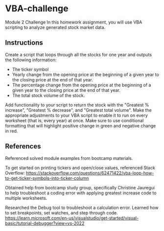 # VBA-challenge
Module 2 Challenge
In this homework assignment, you will use VBA scripting to analyze generated stock market data.

## Instructions
Create a script that loops through all the stocks for one year and outputs the following information:
- The ticker symbol
- Yearly change from the opening price at the beginning of a given year to the closing price at the end of that year.
- The percentage change from the opening price at the beginning of a given year to the closing price at the end of that year.
- The total stock volume of the stock.

Add functionality to your script to return the stock with the "Greatest % increase", "Greatest % decrease", and "Greatest total volume". 
Make the appropriate adjustments to your VBA script to enable it to run on every worksheet (that is, every year) at once.
Make sure to use conditional formatting that will highlight positive change in green and negative change in red.

## References
Referenced solved module examples from bootcamp materials.

To get started on printing tickers and open/close values, referenced Stack Overflow:  https://stackoverflow.com/questions/62471422/vba-loop-how-to-get-ticker-symbols-into-ticker-column

Obtained help from bootcamp study group, specifically Christine Jauregui to help troubleshoot a coding error with applying greatest increase code to multiple worksheets.

Researched the Debug tool to troubleshoot a calculation error. Learned how to set breakpoints, set watches, and step through code. https://learn.microsoft.com/en-us/visualstudio/get-started/visual-basic/tutorial-debugger?view=vs-2022

